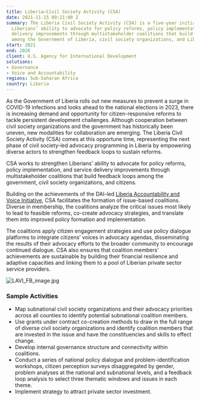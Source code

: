 ```yaml
---
title: Liberia—Civil Society Activity (CSA)
date: 2021-11-15 09:21:00 Z
summary: The Liberia Civil Society Activity (CSA) is a five-year initiative to strengthen
  Liberians’ ability to advocate for policy reforms, policy implementation, and service
  delivery improvements through multistakeholder coalitions that build feedback loops
  among the Government of Liberia, civil society organizations, and Liberian citizens.
start: 2021
end: 2026
client: U.S. Agency for International Development
solutions:
- Governance
- Voice and Accountability
regions: Sub-Saharan Africa
country: Liberia
---
```


As the Government of Liberia rolls out new measures to prevent a surge in COVID-19 infections and looks ahead to the national elections in 2023, there is increasing demand and opportunity for citizen-responsive reforms to tackle persistent development challenges. Although cooperation between civil society organizations and the government has historically been uneven, new modalities for collaboration are emerging. The Liberia Civil Society Activity (CSA) comes at this opportune time, representing the next phase of civil society-led advocacy programming in Liberia by empowering diverse actors to strengthen feedback loops to sustain reforms.  

CSA works to strengthen Liberians’ ability to advocate for policy reforms, policy implementation, and service delivery improvements through multistakeholder coalitions that build feedback loops among the government, civil society organizations, and citizens.
 
Building on the achievements of the DAI-led [Liberia Accountability and Voice Initiative](https://www.dai.com/our-work/projects/liberia-accountability-and-voice-initiative-lavi), CSA facilitates the formation of issue-based coalitions. Diverse in membership, the coalitions analyze the critical issues most likely to lead to feasible reforms, co-create advocacy strategies, and translate them into improved policy formation and implementation.
 
The coalitions apply citizen engagement strategies and use policy dialogue platforms to integrate citizens’ voices in advocacy agendas, disseminating the results of their advocacy efforts to the broader community to encourage continued dialogue. CSA also ensures that coalition members’ achievements are sustainable by building their financial resilience and adaptive capacities and linking them to a pool of Liberian private sector service providers.

![LAVI_FB_image.jpg](/uploads/LAVI_FB_image.jpg)

### Sample Activities

* Map subnational civil society organizations and their advocacy priorities across all counties to identify potential subnational coalition members.
* Use grants under contract co-creation methods to draw in the full range of diverse civil society organizations and identify coalition members that are invested in the issue and have the constituencies and skills to effect change.
* Develop internal governance structure and connectivity within coalitions.
* Conduct a series of national policy dialogue and problem-identification workshops, citizen perception surveys disaggregated by gender, problem analyses at the national and subnational levels, and a feedback loop analysis to select three thematic windows and issues in each theme. 
* Implement strategy to attract private sector investment.